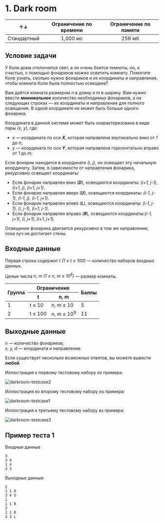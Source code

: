 ﻿# 1. Dark room

| &uarr;&darr; | Ограничение по времени | Ограничение по памяти |
|:------------:|:----------------------:|:---------------------:|
| Стандартный  | 1,000 мс               | 256 мб                |

## Условие задачи
У Коли дома отключился свет, а он очень боится темноты, но, к счастью, с помощью фонариков можно осветить комнату. Помогите Коле узнать, сколько нужно фонариков и их координаты и направление, чтобы комната Коли была полностью освещена?

Вам даётся комната размером *n* в длину и *m* в ширину. Вам нужно ввести **минимальное** количество необходимых фонариков, а на следующих строках — их координаты и направление для полного освещения. В одной координате не может быть больше одного фонарика.

Координата в данной системе может быть охарактеризована в виде пары *(x, y)*, где:
- *x* — координата по оси ***X***, которая направлена вертикально вниз от *1* до *n*;
- *y* — координата по оси ***Y***, которая направлена горизонтально вправо от *1* до *m*;

Если фонарик находится в координате *(i, j)*, он освещает эту начальную координату. Затем, в зависимости от направления фонарика, рекурсивно освещает координаты:
- Если фонарик направлен вниз (***D***), освещаются координаты: *(i+1, j-1)*, *(i+1, j)*, *(i+1, j+1)*.
- Если фонарик направлен вверх (***U***), освещаются координаты: *(i-1, j-1)*, *(i-1, j)*, *(i-1, j+1)*.
- Если фонарик направлен влево (***L***), освещаются координаты: *(i-1, j-1)*, *(i, j-1)*, *(i+1, j-1)*.
- Если фонарик направлен вправо (***R***), освещаются координаты:*(i-1, j+1)*, *(i, j+1)*, *(i+1, j+1)*.

Освещение фонарика двигается рекурсивно в том же направлении, пока луч не достигает стены.

## Входные данные
Первая строка содержит *t (1 ≤ t ≤ 100)* — количество наборов входных данных.

Целые числа *n, m (1 ≤ n, m ≤ 10<sup>9</sup>)* — размер комнаты.

<table><thead>
  <tr>
    <th rowspan="2">Группа</th>
    <th colspan="2">Ограничения</th>
    <th rowspan="2">Баллы</th>
  </tr>
  <tr>
    <th>t</th>
    <th>n, m</th>
  </tr></thead>
<tbody>
  <tr>
    <td>1</td>
    <td>t ≤ 10</td>
    <td>n, m ≤ 10</td>
    <td>5</td>
  </tr>
  <tr>
    <td>2</td>
    <td>t ≤ 100</td>
    <td>n, m ≤ 10<sup>9</sup></td>
    <td>11</td>
  </tr>
</tbody>
</table>

## Выходные данные
*n* — количество фонариков; <br>
*x, y, d* — координата и направление.

Если существует несколько возможных ответов, вы можете вывести **любой**.

Иллюстрация к первому тестовому набору из примера:

<img alt="darkroom-testcase2" src="https://github.com/user-attachments/assets/68705e31-9287-4d64-ab19-ce4b71f0a2f6" />

Иллюстрация ко второму тестовому набору из примера:

<img alt="darkroom-testcase1" src="https://github.com/user-attachments/assets/3d7b55c9-15b0-4b7b-abec-bfe59be1a6c9" />

Иллюстрация к третьему тестовому набору из примера:

![darkroom-testcase3](https://github.com/user-attachments/assets/c3d9c34e-553e-40fc-b798-7d2055fb27a6)

## Пример теста 1
Входные данные
```
3
3 4
1 4
3 3
```

Выходные данные
```
2
1 1 D
3 4 U
1
1 1 R
2
1 1 R
3 3 L
```
